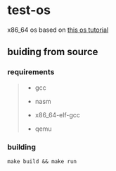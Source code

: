 # test-os
x86_64 os based on [this os tutorial](https://github.com/cfenollosa/os-tutorial)

## buiding from source
### requirements
> + gcc
> 
> + nasm
>
> + x86_64-elf-gcc
>
> + qemu

### building
`make build && make run`
